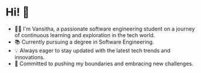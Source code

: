 # Hi! 👋

- 🧑🏽 I'm Vansitha, a passionate software engineering student on a journey of continuous learning and exploration in the tech world.
- 📚 Currently pursuing a degree in Software Engineering.
- 💡 Always eager to stay updated with the latest tech trends and innovations.
- 🌟 Committed to pushing my boundaries and embracing new challenges.

